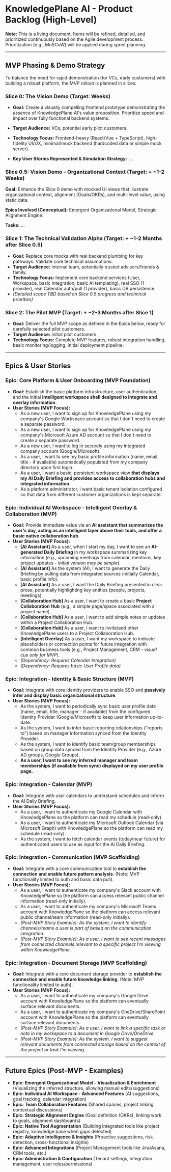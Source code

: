 # KnowledgePlane AI - Product Backlog (High-Level)

**Note:** This is a living document. Items will be refined, detailed, and prioritized continuously based on the Agile development process. Prioritization (e.g., MoSCoW) will be applied during sprint planning.

---

## MVP Phasing & Demo Strategy

To balance the need for rapid demonstration (for VCs, early customers) with building a robust platform, the MVP rollout is planned in slices:

### Slice 0: The Vision Demo (Target: Weeks)

*   **Goal:** Create a visually compelling frontend prototype demonstrating the *essence* of KnowledgePlane AI's value proposition. Prioritize speed and impact over fully functional backend systems.
*   **Target Audience:** VCs, potential early pilot customers.
*   **Technology Focus:** Frontend-heavy (React/Vue + TypeScript), high-fidelity UI/UX, minimal/mock backend (hardcoded data or simple mock server).

*   **Key User Stories Represented & Simulation Strategy:**
    ...

### Slice 0.5: Vision Demo - Organizational Context (Target: + ~1-2 Weeks)

**Goal:** Enhance the Slice 0 demo with mocked UI views that illustrate organizational context, alignment (Goals/OKRs), and multi-level value, using static data.

**Epics Involved (Conceptual):** Emergent Organizational Model, Strategic Alignment Engine.

**Tasks:**
    ...

### Slice 1: The Technical Validation Alpha (Target: + ~1-2 Months after Slice 0.5)

*   **Goal:** Replace core mocks with real backend plumbing for key pathways. Validate core technical assumptions.
*   **Target Audience:** Internal team, potentially trusted advisors/friends & family.
*   **Technology Focus:** Implement core backend services (User, Workspace, basic Integration, basic AI templating), real SSO (1 provider), real Calendar auth/pull (1 provider), basic DB persistence.
*   *(Detailed scope TBD based on Slice 0.5 progress and technical priorities)*

### Slice 2: The Pilot MVP (Target: + ~2-3 Months after Slice 1)

*   **Goal:** Deliver the full MVP scope as defined in the Epics below, ready for carefully selected pilot customers.
*   **Target Audience:** Initial pilot customers.
*   **Technology Focus:** Complete MVP features, robust integration handling, basic monitoring/logging, initial deployment pipeline.

---

## Epics & User Stories

### Epic: Core Platform & User Onboarding (MVP Foundation)

*   **Goal:** Establish the basic platform infrastructure, user authentication, and the initial **intelligent workspace shell designed to integrate and overlay information**.
*   **User Stories (MVP Focus):**
    *   As a new user, I want to sign up for KnowledgePlane using my company's Google Workspace account so that I don't need to create a separate password.
    *   As a new user, I want to sign up for KnowledgePlane using my company's Microsoft Azure AD account so that I don't need to create a separate password.
    *   As a new user, I want to log in securely using my integrated company account (Google/Microsoft).
    *   As a user, I want to see my basic profile information (name, email, title - if available) automatically populated from my company directory upon first login.
    *   As a user, I want a basic, persistent workspace view **that displays my AI Daily Briefing and provides access to collaboration hubs and integrated information**.
    *   As a platform administrator, I want basic tenant isolation configured so that data from different customer organizations is kept separate.

### Epic: Individual AI Workspace - Intelligent Overlay & Collaboration (MVP)

*   **Goal:** Provide immediate value via an **AI assistant that summarizes the user's day, acting as an intelligent layer above their tools, and offer a basic native collaboration hub**.
*   **User Stories (MVP Focus):**
    *   **[AI Assistant]** As a user, when I start my day, I want to see an **AI-generated Daily Briefing** in my workspace summarizing key information (e.g., upcoming meetings from calendar, mentions, key project updates - *initial version may be simple*).
    *   **[AI Assistant]** As the system (AI), I want to generate the Daily Briefing by pulling data from integrated sources (initially Calendar, basic profile info).
    *   **[AI Assistant]** As a user, I want the Daily Briefing presented in clear prose, potentially highlighting key entities (people, projects, meetings).
    *   **[Collaboration Hub]** As a user, I want to create a basic **Project Collaboration Hub** (e.g., a simple page/space associated with a project name).
    *   **[Collaboration Hub]** As a user, I want to add simple notes or updates within a Project Collaboration Hub.
    *   **[Collaboration Hub]** As a user, I want to invite/add other KnowledgePlane users to a Project Collaboration Hub.
    *   **[Intelligent Overlay]** As a user, I want my workspace to indicate placeholders or connection points for future integration with common business tools (e.g., Project Management, CRM - *visual cue only for MVP*).
    *   *(Dependency: Requires Calendar Integration)*
    *   *(Dependency: Requires basic User Profile data)*

### Epic: Integration - Identity & Basic Structure (MVP)

*   **Goal:** Integrate with core identity providers to enable SSO and **passively infer and display basic organizational structure**.
*   **User Stories (MVP Focus):**
    *   As the system, I want to periodically sync basic user profile data (name, email, title, manager - if available) from the configured Identity Provider (Google/Microsoft) to keep user information up-to-date.
    *   As the system, I want to infer basic reporting relationships ("reports to") based on manager information synced from the Identity Provider.
    *   As the system, I want to identify basic team/group memberships based on group data synced from the Identity Provider (e.g., Azure AD groups, Google Groups).
    *   **As a user, I want to see my inferred manager and team memberships (if available from sync) displayed on my user profile page.**

### Epic: Integration - Calendar (MVP)

*   **Goal:** Integrate with user calendars to understand schedules and inform the AI Daily Briefing.
*   **User Stories (MVP Focus):**
    *   As a user, I want to authenticate my Google Calendar with KnowledgePlane so the platform can read my schedule (read-only).
    *   As a user, I want to authenticate my Microsoft Outlook Calendar (via Microsoft Graph) with KnowledgePlane so the platform can read my schedule (read-only).
    *   As the system, I want to fetch calendar events (today/near future) for authenticated users to use as input for the AI Daily Briefing.

### Epic: Integration - Communication (MVP Scaffolding)

*   **Goal:** Integrate with a core communication tool to **establish the connection and enable future pattern analysis**. (Note: MVP functionality limited to auth and basic data pull).
*   **User Stories (MVP Focus):**
    *   As a user, I want to authenticate my company's Slack account with KnowledgePlane so the platform can access relevant public channel information (read-only initially).
    *   As a user, I want to authenticate my company's Microsoft Teams account with KnowledgePlane so the platform can access relevant public channel/team information (read-only initially).
    *   *(Post-MVP Story Example): As the system, I want to identify channels/teams a user is part of based on the communication integration.*
    *   *(Post-MVP Story Example): As a user, I want to see recent messages from connected channels relevant to a specific project I'm viewing within KnowledgePlane.*

### Epic: Integration - Document Storage (MVP Scaffolding)

*   **Goal:** Integrate with a core document storage provider to **establish the connection and enable future knowledge linking**. (Note: MVP functionality limited to auth).
*   **User Stories (MVP Focus):**
    *   As a user, I want to authenticate my company's Google Drive account with KnowledgePlane so the platform can eventually surface relevant documents.
    *   As a user, I want to authenticate my company's OneDrive/SharePoint account with KnowledgePlane so the platform can eventually surface relevant documents.
    *   *(Post-MVP Story Example): As a user, I want to link a specific task or note in my workspace to a document in Google Drive/OneDrive.*
    *   *(Post-MVP Story Example): As the system, I want to suggest relevant documents from connected storage based on the context of the project or task I'm viewing.*

---

## Future Epics (Post-MVP - Examples)

*   **Epic: Emergent Organizational Model - Visualization & Enrichment** (Visualizing the inferred structure, allowing manual edits/suggestions)
*   **Epic: Individual AI Workspace - Advanced Features** (AI suggestions, goal tracking, calendar integration)
*   **Epic: Team Collaboration Features** (Shared spaces, project linking, contextual discussions)
*   **Epic: Strategic Alignment Engine** (Goal definition (OKRs), linking work to goals, alignment dashboards)
*   **Epic: Native Tool Augmentation** (Building integrated tools like project registry, knowledge base when gaps detected)
*   **Epic: Adaptive Intelligence & Insights** (Proactive suggestions, risk detection, cross-functional insights)
*   **Epic: Advanced Integrations** (Project Management tools like Jira/Asana, CRM tools, etc.)
*   **Epic: Administration & Configuration** (Tenant settings, integration management, user roles/permissions) 